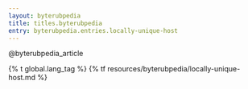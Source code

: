 ```yaml
---
layout: byterubpedia
title: titles.byterubpedia
entry: byterubpedia.entries.locally-unique-host
---
```


@byterubpedia_article

{% t global.lang_tag %}
{% tf resources/byterubpedia/locally-unique-host.md %}
